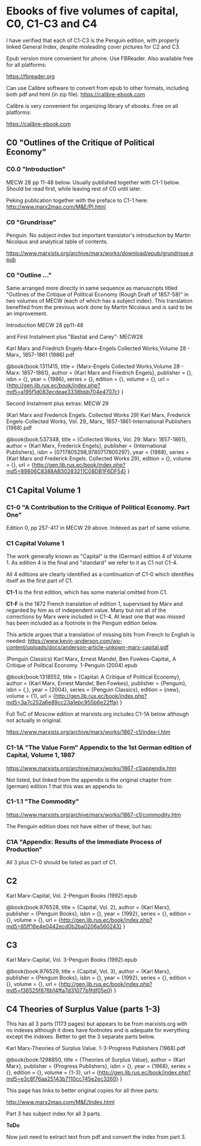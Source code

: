 # Ebooks of five volumes of capital, C0, C1-C3 and C4

I have verified that each of C1-C3 is the Penguin edition, with properly linked General Index, despite misleading cover pictures for C2 and C3.

Epub version more convenient for phone. Use FBReader. Also available free for all platforms:

https://fbreader.org

Can use Calibre software to convert from epub to other formats, including both pdf and html (in zip file).
https://calibre-ebook.com

Calibre is very convenient for organizing library of ebooks. Free on all platforms:

https://calibre-ebook.com

## C0 "Outlines of the Critique of Political Economy"

### C0.0 "Introduction"

MECW 28 pp 11-48 below. Usually published together with C1-1 below. Should be read first, while leaving rest of C0 until later.

Peking publication together with the preface to C1-1 here:
http://www.marx2mao.com/M&E/PI.html


### C0 "Grundrisse"

Penguin. No subject index but important translator's introduction by  Martin Nicolaus and analytical table of contents.

https://www.marxists.org/archive/marx/works/download/epub/grundrisse.epub


### C0 "Outline ..."

Same arranged more directly in same sequence as manuscripts titled "Outlines of the Critique of Political Economy (Rough Draft of 1857-58)" in two volumes of MECW (each of which has a subject index). This translation benefited from the previous work done by Martin Nicolaus and is said to be an improvement.

Introduction MECW 28 pp11-48

and First Instalment plus "Bastiat and Carey": MECW28

Karl Marx and Friedrich Engels-Marx-Engels Collected Works,Volume 28 - Marx_ 1857-1861 (1986).pdf

@book{book:1311415,
   title =     {Marx-Engels Collected Works,Volume 28 - Marx: 1857-1861},
   author =    {Karl Marx and Friedrich Engels},
   publisher = {},
   isbn =      {},
   year =      {1986},
   series =    {},
   edition =   {},
   volume =    {},
   url =       {http://gen.lib.rus.ec/book/index.php?md5=a195f1d083ecdeae3338bbb704e4707c}
}

Second Instalment plus extras: MECW 29

(Karl Marx and Frederick Engels. Collected Works 29) Karl Marx, Frederick Engels-Collected Works, Vol. 29_ Marx_ 1857-1861-International Publishers (1988).pdf

@book{book:537348,
   title =     {Collected Works, Vol. 29: Marx: 1857-1861},
   author =    {Karl Marx, Frederick Engels},
   publisher = {International Publishers},
   isbn =      {0717805298,9780717805297},
   year =      {1988},
   series =    {Karl Marx and Frederick Engels. Collected Works 29},
   edition =   {},
   volume =    {},
   url =       {http://gen.lib.rus.ec/book/index.php?md5=89806C8388AB30283211C08DB1F6DF54}
}


## C1 Capital Volume 1

### C1-0 "A Contribution to the Critique of Political Economy. Part One"

Edition 0,  pp 257-417 in MECW 29 above. Indexed as part of same volume.

### C1 Capital Volume 1

The work generally known as "Capital" is the (German) edition 4 of Volume 1. As edition 4 is the final and "standard" we refer to it as C1 not C1-4.

All 4 editions are clearly identified as a continuation of C1-0 which identifies itself as the first part of C1.

**C1-1** is the first edition, which has some material omitted from C1.

**C1-F** is the 1872 French translation of edition 1, supervised by Marx and regarded by him as of independent value. Many but not all of the corrections by Marx were included in C1-4. At least one that was missed has been included as a footnote in the Penguin edition below.

This article argues that a translation of missing bits from French to English is needed:
https://www.kevin-anderson.com/wp-content/uploads/docs/anderson-article-unkown-marx-capital.pdf

(Penguin Classics) Karl Marx, Ernest Mandel, Ben Fowkes-Capital_ A Critique of Political Economy. 1-Penguin (2004).epub

@book{book:1318552,
   title =     {Capital: A Critique of Political Economy},
   author =    {Karl Marx, Ernest Mandel, Ben Fowkes},
   publisher = {Penguin},
   isbn =      {,},
   year =      {2004},
   series =    {Penguin Classics},
   edition =   {new},
   volume =    {1},
   url =       {http://gen.lib.rus.ec/book/index.php?md5=3a7c252a6e89cc23a1ebc955b6e22ffa}
}

Full ToC of Moscow edition at marxists.org includes C1-1A below although not actually in original.

https://www.marxists.org/archive/marx/works/1867-c1/index-l.htm

### C1-1A "The Value Form" Appendix to the 1st German edition of Capital, Volume 1, 1867

https://www.marxists.org/archive/marx/works/1867-c1/appendix.htm


Not listed, but linked from the appendix is the original chapter from (german) edition 1 that this was an appendix to:

### C1-1.1 "The Commodity"

https://www.marxists.org/archive/marx/works/1867-c1/commodity.htm

The Penguin edition does not have either of these, but has:

### C1A "Appendix: Results of the Immediate Process of Production"

All 3 plus C1-0 should be listed as part of C1.

## C2

Karl Marx-Capital, Vol. 2-Penguin Books (1992).epub

@book{book:876528,
   title =     {Capital, Vol. 2},
   author =    {Karl Marx},
   publisher = {Penguin Books},
   isbn =      {},
   year =      {1992},
   series =    {},
   edition =   {},
   volume =    {},
   url =       {http://gen.lib.rus.ec/book/index.php?md5=85ff16e4e0442ecd0b2ba0206a560243}
}

## C3

Karl Marx-Capital, Vol. 3-Penguin Books (1992).epub

@book{book:876529,
   title =     {Capital, Vol. 3},
   author =    {Karl Marx},
   publisher = {Penguin Books},
   isbn =      {},
   year =      {1992},
   series =    {},
   edition =   {},
   volume =    {},
   url =       {http://gen.lib.rus.ec/book/index.php?md5=f36525f876b14ffa7d31077b1fdf05e0}
}

## C4 Theories of Surplus Value (parts 1-3)


This has all 3 parts (1173 pages) but appears to be from marxists.org with no indexes although it does have footnotes and is adequate for everything except the indexes. Better to get the 3 separate parts below.

Karl Marx-Theories of Surplus Value. 1-3-Progress Publishers (1968).pdf

@book{book:1298850,
   title =     {Theories of Surplus Value},
   author =    {Karl Marx},
   publisher = {Progress Publishers},
   isbn =      {},
   year =      {1968},
   series =    {},
   edition =   {},
   volume =    {1-3},
   url =       {http://gen.lib.rus.ec/book/index.php?md5=e3c8f76aa25143b7110cc745e2ec3260}
}

This page has links to better original copies for all three parts:

http://www.marx2mao.com/M&E/Index.html

Part 3 has subject index for all 3 parts.

**ToDo**

Now just need to extract text from pdf and convert the index from part 3.
